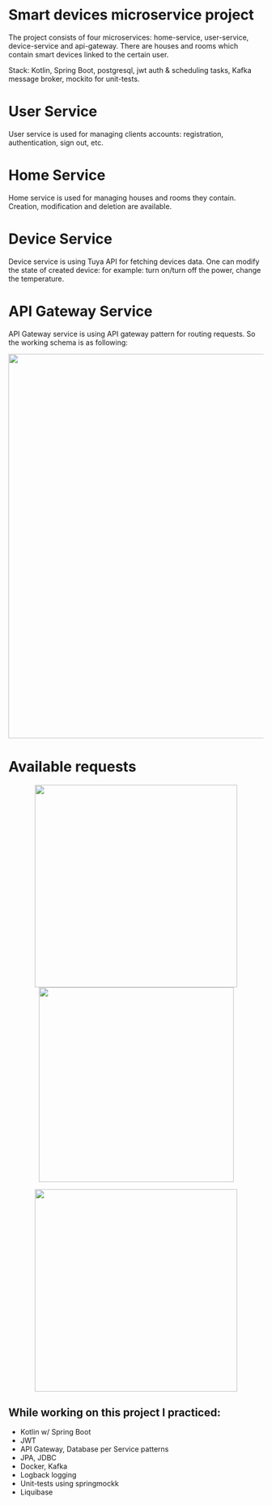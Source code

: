 # Smart devices microservice project

The project consists of four microservices: home-service, user-service, device-service and api-gateway. 
There are houses and rooms which contain smart devices linked to the certain user.

Stack: Kotlin, Spring Boot, postgresql, jwt auth & scheduling tasks, Kafka message broker, mockito for unit-tests.

# User Service

User service is used for managing clients accounts: registration, authentication, sign out, etc.

# Home Service

Home service is used for managing houses and rooms they contain. Creation, modification and deletion are available.

# Device Service

Device service is using Tuya API for fetching devices data. One can modify the state of created device: for example: turn on/turn off the power, change the temperature.

# API Gateway Service

API Gateway service is using API gateway pattern for routing requests. So the working schema is as following:

<p align="center"><img src="https://github.com/mBayzigitov/smart-devices-microservice/assets/91501162/1e8b5d2f-bfd6-4f78-ba2c-e4218df2a35f" width="760"></p>

# Available requests

<p float="left" align="middle">
  <img src="https://github.com/mBayzigitov/smart-devices-microservice/assets/91501162/00c32aa1-99d2-49bf-b036-8fb0cc20ccbd" width="400">
  <img src="https://github.com/mBayzigitov/smart-devices-microservice/assets/91501162/a86f39db-7c09-4c92-926d-fadc68d2e001" width="385">
</p>

<p align="center"><img src="https://github.com/mBayzigitov/smart-devices-microservice/assets/91501162/6fe87a67-ace3-4d0e-9117-ff87fd9f2c40" width="400"></p>

## While working on this project I practiced:

- Kotlin w/ Spring Boot
- JWT
- API Gateway, Database per Service patterns
- JPA, JDBC
- Docker, Kafka
- Logback logging
- Unit-tests using springmockk
- Liquibase
